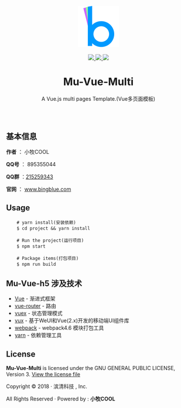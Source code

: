 <div align="center">
  <a href="http://www.bingblue.com">
    <img width="112" heigth="112" src="https://github.com/bingblue/group/blob/master/public/img/logo-b-square.png">
  </a>
  <br>
  <br>
	<a href="https://standardjs.com">
		<img src="https://img.shields.io/badge/code_style-standard-brightgreen.svg">
	</a>
  <a href="https://github.com/stylelint/stylelint">
		<img src="https://img.shields.io/badge/css%20style-stylelint-brightgreen.svg">
	</a>
  <a href="https://jq.qq.com/?_wv=1027&k=5tyQDAd">
		<img src="https://img.shields.io/badge/QQ%20Group-215259343-blue.svg">
	</a>
  <h1>Mu-Vue-Multi</h1>
  <p>
    A Vue.js multi pages Template.(Vue多页面模板)
  <p>
  <br>
  <br>
</div>

## 基本信息

**作者** ： 小牧COOL

**QQ号** ： 895355044

**QQ群** ：[215259343][11]

**官网** ： www.bingblue.com

## Usage

```console
    # yarn install(安装依赖)
    $ cd project && yarn install

    # Run the project(运行项目)
    $ npm start

    # Package items(打包项目)
    $ npm run build
```

## Mu-Vue-h5 涉及技术

- [Vue][1] - 渐进式框架
- [vue-router][2] - 路由
- [vuex][3] - 状态管理模式
- [vux][4] - 基于WeUI和Vue(2.x)开发的移动端UI组件库
- [webpack][5] - webpack4.6 模块打包工具
- [yarn][6] - 依赖管理工具


## License

**Mu-Vue-Multi** is licensed under the GNU GENERAL PUBLIC LICENSE, Version 3. [View the license file](https://github.com/xiaomucool/mu-templates/blob/master/LICENSE)

Copyright © 2018 · 滨清科技 , Inc. 

All Rights Reserved · Powered by : **小牧COOL**


[1]:https://cn.vuejs.org/v2/guide/
[2]:https://router.vuejs.org/zh-cn/
[3]:https://vuex.vuejs.org/zh-cn/
[4]:https://doc.vux.li/zh-CN/
[5]:https://webpack.docschina.org/concepts/
[6]:https://yarnpkg.com/zh-Hans/
[11]:https://jq.qq.com/?_wv=1027&k=5tyQDAd
